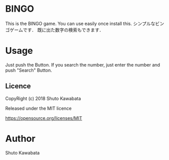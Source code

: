 BINGO
====
This is the BINGO game.
You can use easily once install this. 
シンプルなビンゴゲームです．
既に出た数字の検索もできます．

# Usage
Just push the Button.
If you search the number, just enter the number and push "Search" Button.


## Licence
CopyRight (c) 2018 Shuto Kawabata

Released under the MIT licence

https://opensource.org/licenses/MIT

# Author
Shuto Kawabata
